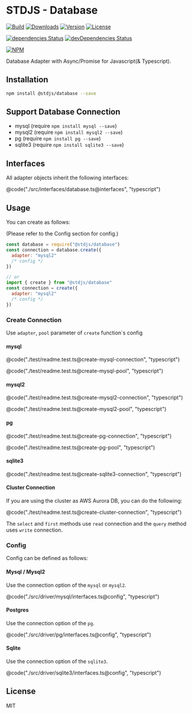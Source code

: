 # STDJS - Database

[![Build](https://travis-ci.org/corgidisco/stdjs-database.svg?branch=master)](https://travis-ci.org/corgidisco/stdjs-database)
[![Downloads](https://img.shields.io/npm/dt/@stdjs/database.svg)](https://npmcharts.com/compare/@stdjs/database?minimal=true)
[![Version](https://img.shields.io/npm/v/@stdjs/database.svg)](https://www.npmjs.com/package/@stdjs/database)
[![License](https://img.shields.io/npm/l/@stdjs/database.svg)](https://www.npmjs.com/package/@stdjs/database)

[![dependencies Status](https://david-dm.org/corgidisco/stdjs-database/status.svg)](https://david-dm.org/corgidisco/stdjs-database)
[![devDependencies Status](https://david-dm.org/corgidisco/stdjs-database/dev-status.svg)](https://david-dm.org/corgidisco/stdjs-database?type=dev)

[![NPM](https://nodei.co/npm/@stdjs/database.png)](https://www.npmjs.com/package/@stdjs/database)

Database Adapter with Async/Promise for Javascript(& Typescript).

## Installation

```bash
npm install @stdjs/database --save
```

## Support Database Connection

- mysql (require `npm install mysql --save`)
- mysql2 (require `npm install mysql2 --save`)
- pg (require `npm install pg --save`)
- sqlite3 (require `npm install sqlite3 --save`)

## Interfaces

All adapter objects inherit the following interfaces:

@code("./src/interfaces/database.ts@interfaces", "typescript")

## Usage

You can create as follows:

(Please refer to the Config section for config.)

```javascript
const database = require("@stdjs/database")
const connection = database.create({
  adapter: "mysql2"
  /* config */
})

// or
import { create } from "@stdjs/database"
const connection = create({
  adapter: "mysql2"
  /* config */
})
```

### Create Connection

Use `adapter`, `pool` parameter of `create` function`s config

#### mysql

@code("./test/readme.test.ts@create-mysql-connection", "typescript")

@code("./test/readme.test.ts@create-mysql-pool", "typescript")

#### mysql2

@code("./test/readme.test.ts@create-mysql2-connection", "typescript")

@code("./test/readme.test.ts@create-mysql2-pool", "typescript")

#### pg

@code("./test/readme.test.ts@create-pg-connection", "typescript")

@code("./test/readme.test.ts@create-pg-pool", "typescript")

#### sqlite3

@code("./test/readme.test.ts@create-sqlite3-connection", "typescript")

#### Cluster Connection

If you are using the cluster as AWS Aurora DB, you can do the following:

@code("./test/readme.test.ts@create-cluster-connection", "typescript")

The `select` and `first` methods use `read` connection and the `query` method uses `write` connection.

### Config

Config can be defined as follows:

#### Mysql / Mysql2

Use the connection option of the `mysql` or `mysql2`.

@code("./src/driver/mysql/interfaces.ts@config", "typescript")

#### Postgres

Use the connection option of the `pg`.

@code("./src/driver/pg/interfaces.ts@config", "typescript")


#### Sqlite

Use the connection option of the `sqlite3`.

@code("./src/driver/sqlite3/interfaces.ts@config", "typescript")

## License

MIT

